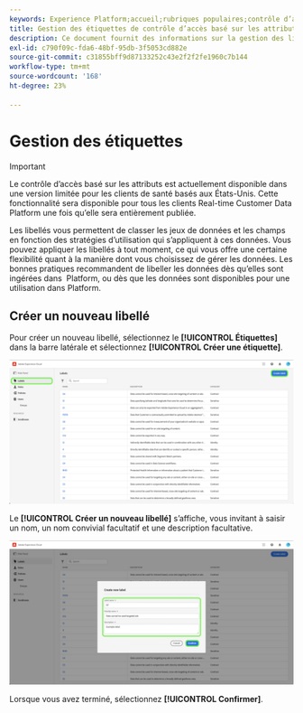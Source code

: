 ```yaml
---
keywords: Experience Platform;accueil;rubriques populaires;contrôle d’accès;contrôle d’accès basé sur les attributs;ABAC
title: Gestion des étiquettes de contrôle d’accès basé sur les attributs
description: Ce document fournit des informations sur la gestion des libellés par le biais de l’interface Autorisations dans Adobe Experience Cloud.
exl-id: c790f09c-fda6-48bf-95db-3f5053cd882e
source-git-commit: c31855bff9d87133252c43e2f2f2fe1960c7b144
workflow-type: tm+mt
source-wordcount: '168'
ht-degree: 23%

---
```


# Gestion des étiquettes

>[!IMPORTANT]
>
>Le contrôle d’accès basé sur les attributs est actuellement disponible dans une version limitée pour les clients de santé basés aux États-Unis. Cette fonctionnalité sera disponible pour tous les clients Real-time Customer Data Platform une fois qu’elle sera entièrement publiée.

Les libellés vous permettent de classer les jeux de données et les champs en fonction des stratégies d’utilisation qui s’appliquent à ces données. Vous pouvez appliquer les libellés à tout moment, ce qui vous offre une certaine flexibilité quant à la manière dont vous choisissez de gérer les données. Les bonnes pratiques recommandent de libeller les données dès qu’elles sont ingérées dans  Platform, ou dès que les données sont disponibles pour une utilisation dans Platform.

## Créer un nouveau libellé

Pour créer un nouveau libellé, sélectionnez le **[!UICONTROL Étiquettes]** dans la barre latérale et sélectionnez **[!UICONTROL Créer une étiquette]**.

![flac-new-label](../../images/flac-ui/create-label.png)

Le **[!UICONTROL Créer un nouveau libellé]** s’affiche, vous invitant à saisir un nom, un nom convivial facultatif et une description facultative.

![new-label-info](../../images/flac-ui/new-label-info.png)

Lorsque vous avez terminé, sélectionnez **[!UICONTROL Confirmer]**.
